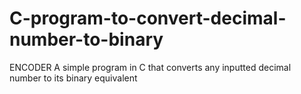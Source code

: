 # C-program-to-convert-decimal-number-to-binary
ENCODER
A simple program in C that converts any inputted decimal number to its binary equivalent
